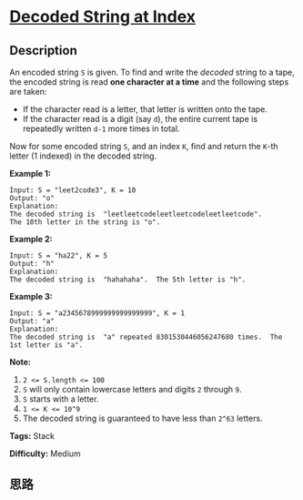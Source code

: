 # [Decoded String at Index][title]

## Description

An encoded string `S` is given.  To find and write the _decoded_ string to a
tape, the encoded string is read **one character at a time**  and the
following steps are taken:

  * If the character read is a letter, that letter is written onto the tape.
  * If the character read is a digit (say `d`), the entire current tape is repeatedly written `d-1` more times in total.

Now for some encoded string `S`, and an index `K`, find and return the `K`-th
letter (1 indexed) in the decoded string.



**Example 1:**
            Input: S = "leet2code3", K = 10    Output: "o"    Explanation:    The decoded string is  "leetleetcodeleetleetcodeleetleetcode".    The 10th letter in the string is "o".    

**Example 2:**
            Input: S = "ha22", K = 5    Output: "h"    Explanation:    The decoded string is  "hahahaha".  The 5th letter is "h".    

**Example 3:**
            Input: S = "a2345678999999999999999", K = 1    Output: "a"    Explanation:    The decoded string is  "a" repeated 8301530446056247680 times.  The 1st letter is "a".    



**Note:**

  1. `2 <= S.length <= 100`
  2. `S` will only contain lowercase letters and digits `2` through `9`.
  3. `S` starts with a letter.
  4. `1 <= K <= 10^9`
  5. The decoded string is guaranteed to have less than `2^63` letters.


**Tags:** Stack

**Difficulty:** Medium

## 思路

[title]: https://leetcode.com/problems/decoded-string-at-index

